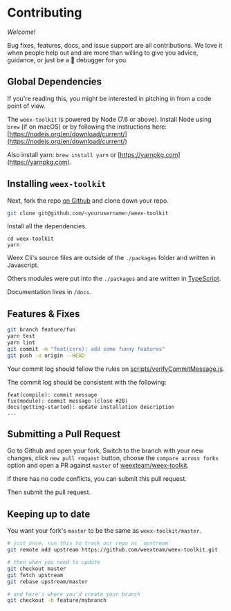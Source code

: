 # Contributing

_Welcome!_

Bug fixes, features, docs, and issue support are all contributions. We love it when people help out and are more than willing to give you advice, guidance, or just be a 🐥 debugger for you.
## Global Dependencies

If you're reading this, you might be interested in pitching in from a code point of view.

The `weex-toolkit` is powered by Node (7.6 or above). Install Node using `brew` (if on macOS) or by following the instructions here: [https://nodejs.org/en/download/current/](https://nodejs.org/en/download/current/)

Also install yarn: `brew install yarn` or [https://yarnpkg.com](https://yarnpkg.com).

## Installing `weex-toolkit`

Next, fork the repo [on Github](https://github.com/weexteam/weex-toolkit) and clone down your repo.

```sh
git clone git@github.com/<yourusername>/weex-toolkit
```

Install all the dependencies.

```
cd weex-toolkit
yarn
```

Weex Cli's source files are outside of the `./packages` folder and written in Javascript.

Others modules were put into the `./packages` and are written in [TypeScript](www.typescriptlang.org).

Documentation lives in `/docs`.

## Features & Fixes

```sh
git branch feature/fun
yarn test
yarn lint
git commit -m "feat(core): add some funny features"
git push -u origin --HEAD
```
Your commit log should fellow the rules on [scripts/verifyCommitMessage.js](https://github.com/weexteam/weex-toolkit/blob/master/scripts/verifyCommitMessage.js).

The commit log should be consistent with the following:

```
feat(compile): commit message
fix(module): commit message (close #28)
docs(getting-started): update installation description
...
```

## Submitting a Pull Request

Go to Github and open your fork, Switch to the branch with your new changes, click `new pull request` button, choose the `compare across forks` option and
open a PR against `master` of [weexteam/weex-toolkit](https://github.com/weexteam/weex-toolkit).

If there has no code conflicts, you can submit this pull request.

Then submit the pull request.


## Keeping up to date

You want your fork's `master` to be the same as `weex-toolkit/master`.

```sh
# just once, run this to track our repo as `upstream`
git remote add upstream https://github.com/weexteam/weex-toolkit.git

# then when you need to update
git checkout master
git fetch upstream
git rebase upstream/master

# and here's where you'd create your branch
git checkout -b feature/mybranch
```
